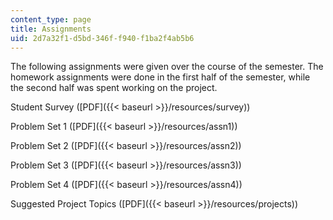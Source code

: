 ```yaml
---
content_type: page
title: Assignments
uid: 2d7a32f1-d5bd-346f-f940-f1ba2f4ab5b6
---
```


The following assignments were given over the course of the semester. The homework assignments were done in the first half of the semester, while the second half was spent working on the project.

Student Survey ([PDF]({{< baseurl >}}/resources/survey))

Problem Set 1 ([PDF]({{< baseurl >}}/resources/assn1))

Problem Set 2 ([PDF]({{< baseurl >}}/resources/assn2))

Problem Set 3 ([PDF]({{< baseurl >}}/resources/assn3))

Problem Set 4 ([PDF]({{< baseurl >}}/resources/assn4))

Suggested Project Topics ([PDF]({{< baseurl >}}/resources/projects))